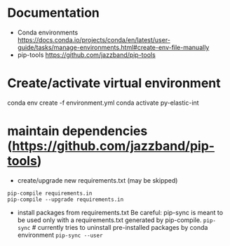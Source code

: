 # Documentation
* Conda environments https://docs.conda.io/projects/conda/en/latest/user-guide/tasks/manage-environments.html#create-env-file-manually
* pip-tools https://github.com/jazzband/pip-tools

# Create/activate virtual environment
conda env create -f environment.yml
conda activate py-elastic-int

# maintain dependencies (https://github.com/jazzband/pip-tools)
* create/upgrade new requirements.txt (may be skipped)
```
pip-compile requirements.in
pip-compile --upgrade requirements.in
```

* install packages from requirements.txt
Be careful: pip-sync is meant to be used only with a requirements.txt generated by pip-compile.
`pip-sync`  # currently tries to uninstall pre-installed packages by conda environment
`pip-sync --user`

